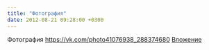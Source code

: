 ```yaml
---
title: "Фотография"
date: 2012-08-21 09:28:00 +0300
---
```


Фотография
<a class="vk-attach" href="https://vk.com/photo41076938_288374680">https://vk.com/photo41076938_288374680</a>
<a class="vk-attach" href="https://vk.com/photo41076938_288374680">Вложение</a>
